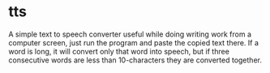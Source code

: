 # tts
A simple text to speech converter useful while doing writing work from a computer screen, just run the program and paste the copied text there. If a word is long, it will convert only that word into speech, but if three consecutive words are less than 10-characters  they are converted together.
